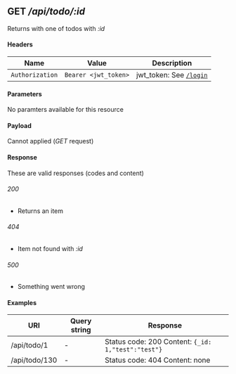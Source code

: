 ## **GET** _/api/todo/:id_

Returns with one of todos with _:id_

#### Headers

Name | Value | Description
--- | --- | ---
`Authorization` | `Bearer <jwt_token>` | jwt_token: See [`/login`](../../../post/login.md)

#### Parameters

No paramters available for this resource

#### Payload

Cannot applied (*GET* request)

#### Response

These are valid responses (codes and content)

###### 200
- Returns an item

###### 404
- Item not found with _:id_

###### 500
- Something went wrong

#### Examples

URI | Query string | Response
--- | --- | ---
/api/todo/1 | - | Status code: 200 Content: `{_id: 1,"test":"test"}`
/api/todo/130 | - | Status code: 404 Content: none

